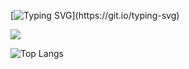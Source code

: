 [![Typing SVG](https://readme-typing-svg.demolab.com?font=Fira+Code&size=24&pause=1300&color=F7D300&center=true&vCenter=true&random=false&width=435&lines=Hello%2C+my+name+is+Nicolas!+;Welcome+to+my+Profile.)](https://git.io/typing-svg)

<picture>
  <source
    srcset="https://github-readme-stats.vercel.app/api?username=NicolasBSCorrea&show_icons=true&theme=light"
    media="(prefers-color-scheme: dark)"
  />
  <source
    srcset="https://github-readme-stats.vercel.app/api?username=NicolasBSCorrea&show_icons=true"
    media="(prefers-color-scheme: light), (prefers-color-scheme: no-preference)"
  />
  <img src="https://github-readme-stats.vercel.app/api?username=NicolasBSCorrea&show_icons=true" />
  
</picture> 

![Top Langs](https://github-readme-stats.vercel.app/api/top-langs/?username=NicolasBSCorrea&size_weight=0.5&count_weight=0.5)


